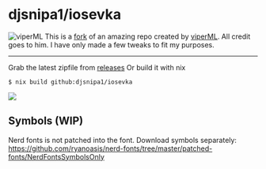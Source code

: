 # djsnipa1/iosevka

![viperML](https://avatars.githubusercontent.com/u/11395853?s=48&amp;v=4) This is a [fork](https://github.com/viperML/iosevka) of an amazing repo created by [viperML](https://github.com/viperML). All credit goes to him. I have only made a few tweaks to fit my purposes. 

---

Grab the latest zipfile from [releases](https://github.com/djsnipa1/iosevka/releases)
Or build it with nix

```console
$ nix build github:djsnipa1/iosevka
````

![](./screenshot.png)


## Symbols (WIP)

Nerd fonts is not patched into the font. Download symbols separately: https://github.com/ryanoasis/nerd-fonts/tree/master/patched-fonts/NerdFontsSymbolsOnly

